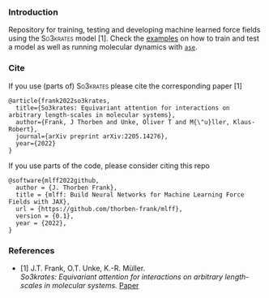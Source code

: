 ### Introduction
Repository for training, testing and developing machine learned force fields using the 
<span style="font-variant:small-caps;">So3krates</span> model [1]. Check the
[examples](https://github.com/thorben-frank/mlff/tree/v0.1/mlff/examples) on how to train and test a model as well as 
running molecular dynamics with [`ase`](https://wiki.fysik.dtu.dk/ase/).

### Cite
If you use (parts of) <span style="font-variant:small-caps;">So3krates</span> please cite the corresponding paper [1]
```
@article{frank2022so3krates,
  title={So3krates: Equivariant attention for interactions on arbitrary length-scales in molecular systems},
  author={Frank, J Thorben and Unke, Oliver T and M{\"u}ller, Klaus-Robert},
  journal={arXiv preprint arXiv:2205.14276},
  year={2022}
}
```
If you use parts of the code, please consider citing this repo
```
@software{mlff2022github,
  author = {J. Thorben Frank},
  title = {mlff: Build Neural Networks for Machine Learning Force Fields with JAX},
  url = {https://github.com/thorben-frank/mlff},
  version = {0.1},
  year = {2022},
}
```
### References
* [1] J.T. Frank, O.T. Unke, K.-R. Müller.  
*So3krates: Equivariant attention for interactions on arbitrary length-scales in molecular systems.* [Paper](https://arxiv.org/abs/2205.14276)
